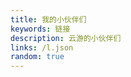 ```yaml
---
title: 我的小伙伴们
keywords: 链接
description: 云游的小伙伴们
links: /l.json
random: true
---
```


<YunLinks :links="frontmatter.links" :random="frontmatter.random" />
